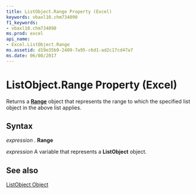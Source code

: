 ```yaml
---
title: ListObject.Range Property (Excel)
keywords: vbaxl10.chm734090
f1_keywords:
- vbaxl10.chm734090
ms.prod: excel
api_name:
- Excel.ListObject.Range
ms.assetid: d19e35b9-2409-7a95-c6d1-ad2c17cd47a7
ms.date: 06/08/2017
---
```



# ListObject.Range Property (Excel)

Returns a  **[Range](Excel.Range(objec).md)** object that represents the range to which the specified list object in the above list applies.


## Syntax

 _expression_ . **Range**

 _expression_ A variable that represents a **ListObject** object.


## See also


[ListObject Object](Excel.ListObject.md)

